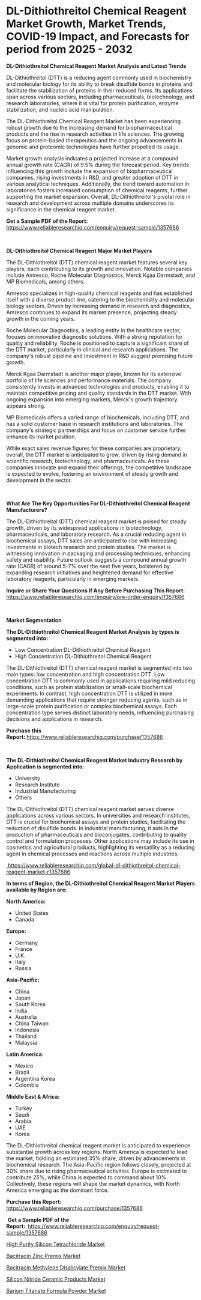 <p><h1>DL-Dithiothreitol Chemical Reagent Market Growth, Market Trends, COVID-19 Impact, and Forecasts for period from 2025 - 2032</h1></p><p><strong>DL-Dithiothreitol Chemical Reagent Market Analysis and Latest Trends</strong></p>
<p><p>DL-Dithiothreitol (DTT) is a reducing agent commonly used in biochemistry and molecular biology for its ability to break disulfide bonds in proteins and facilitate the stabilization of proteins in their reduced forms. Its applications span across various sectors, including pharmaceuticals, biotechnology, and research laboratories, where it is vital for protein purification, enzyme stabilization, and nucleic acid manipulation.</p><p>The DL-Dithiothreitol Chemical Reagent Market has been experiencing robust growth due to the increasing demand for biopharmaceutical products and the rise in research activities in life sciences. The growing focus on protein-based therapeutics and the ongoing advancements in genomic and proteomic technologies have further propelled its usage.</p><p>Market growth analysis indicates a projected increase at a compound annual growth rate (CAGR) of 9.5% during the forecast period. Key trends influencing this growth include the expansion of biopharmaceutical companies, rising investments in R&D, and greater adoption of DTT in various analytical techniques. Additionally, the trend toward automation in laboratories fosters increased consumption of chemical reagents, further supporting the market expansion. Overall, DL-Dithiothreitol's pivotal role in research and development across multiple domains underscores its significance in the chemical reagent market.</p></p>
<p><strong>Get a Sample PDF of the Report:&nbsp;</strong> <a href="https://www.reliableresearchiq.com/enquiry/request-sample/1357686?utm_campaign=1141&utm_medium=2&utm_source=Github&utm_content=ia&utm_term=02042025&utm_id=dl-dithiothreitol-chemical-reagent">https://www.reliableresearchiq.com/enquiry/request-sample/1357686</a></p>
<p>&nbsp;</p>
<p><strong>DL-Dithiothreitol Chemical Reagent Major Market Players</strong></p>
<p><p>The DL-Dithiothreitol (DTT) chemical reagent market features several key players, each contributing to its growth and innovation. Notable companies include Amresco, Roche Molecular Diagnostics, Merck Kgaa Darmstadt, and MP Biomedicals, among others.</p><p>Amresco specializes in high-quality chemical reagents and has established itself with a diverse product line, catering to the biochemistry and molecular biology sectors. Driven by increasing demand in research and diagnostics, Amresco continues to expand its market presence, projecting steady growth in the coming years.</p><p>Roche Molecular Diagnostics, a leading entity in the healthcare sector, focuses on innovative diagnostic solutions. With a strong reputation for quality and reliability, Roche is positioned to capture a significant share of the DTT market, particularly in clinical and research applications. The company's robust pipeline and investment in R&D suggest promising future growth.</p><p>Merck Kgaa Darmstadt is another major player, known for its extensive portfolio of life sciences and performance materials. The company consistently invests in advanced technologies and products, enabling it to maintain competitive pricing and quality standards in the DTT market. With ongoing expansion into emerging markets, Merck's growth trajectory appears strong.</p><p>MP Biomedicals offers a varied range of biochemicals, including DTT, and has a solid customer base in research institutions and laboratories. The company's strategic partnerships and focus on customer service further enhance its market position.</p><p>While exact sales revenue figures for these companies are proprietary, overall, the DTT market is anticipated to grow, driven by rising demand in scientific research, biotechnology, and pharmaceuticals. As these companies innovate and expand their offerings, the competitive landscape is expected to evolve, fostering an environment of steady growth and development in the sector.</p></p>
<p>&nbsp;</p>
<p><strong>What Are The Key Opportunities For DL-Dithiothreitol Chemical Reagent Manufacturers?</strong></p>
<p><p>The DL-Dithiothreitol (DTT) chemical reagent market is poised for steady growth, driven by its widespread applications in biotechnology, pharmaceuticals, and laboratory research. As a crucial reducing agent in biochemical assays, DTT sales are anticipated to rise with increasing investments in biotech research and protein studies. The market is witnessing innovation in packaging and processing techniques, enhancing safety and usability. Future outlook suggests a compound annual growth rate (CAGR) of around 5-7% over the next five years, bolstered by expanding research initiatives and heightened demand for effective laboratory reagents, particularly in emerging markets.</p></p>
<p><strong>Inquire or Share Your Questions If Any Before Purchasing This Report:</strong> <a href="https://www.reliableresearchiq.com/enquiry/pre-order-enquiry/1357686?utm_campaign=1141&utm_medium=2&utm_source=Github&utm_content=ia&utm_term=02042025&utm_id=dl-dithiothreitol-chemical-reagent">https://www.reliableresearchiq.com/enquiry/pre-order-enquiry/1357686</a></p>
<p>&nbsp;</p>
<p><strong>Market Segmentation</strong></p>
<p><strong>The DL-Dithiothreitol Chemical Reagent Market Analysis by types is segmented into:</strong></p>
<p><ul><li>Low Concentration DL-Dithiothreitol Chemical Reagent</li><li>High Concentration DL-Dithiothreitol Chemical Reagent</li></ul></p>
<p><p>The DL-Dithiothreitol (DTT) chemical reagent market is segmented into two main types: low concentration and high concentration DTT. Low concentration DTT is commonly used in applications requiring mild reducing conditions, such as protein stabilization or small-scale biochemical experiments. In contrast, high concentration DTT is utilized in more demanding applications that require stronger reducing agents, such as in large-scale protein purification or complex biochemical assays. Each concentration type serves distinct laboratory needs, influencing purchasing decisions and applications in research.</p></p>
<p><strong>Purchase this Report:&nbsp;</strong><a href="https://www.reliableresearchiq.com/purchase/1357686?utm_campaign=1141&utm_medium=2&utm_source=Github&utm_content=ia&utm_term=02042025&utm_id=dl-dithiothreitol-chemical-reagent">https://www.reliableresearchiq.com/purchase/1357686</a></p>
<p>&nbsp;</p>
<p><strong>The DL-Dithiothreitol Chemical Reagent Market Industry Research by Application is segmented into:</strong></p>
<p><ul><li>University</li><li>Research Institute</li><li>Industrial Manufacturing</li><li>Others</li></ul></p>
<p><p>The DL-Dithiothreitol (DTT) chemical reagent market serves diverse applications across various sectors. In universities and research institutes, DTT is crucial for biochemical assays and protein studies, facilitating the reduction of disulfide bonds. In industrial manufacturing, it aids in the production of pharmaceuticals and bioconjugates, contributing to quality control and formulation processes. Other applications may include its use in cosmetics and agricultural products, highlighting its versatility as a reducing agent in chemical processes and reactions across multiple industries.</p></p>
<p><a href="https://www.reliableresearchiq.com/global-dl-dithiothreitol-chemical-reagent-market-r1357686?utm_campaign=1141&utm_medium=2&utm_source=Github&utm_content=ia&utm_term=02042025&utm_id=dl-dithiothreitol-chemical-reagent">&nbsp;https://www.reliableresearchiq.com/global-dl-dithiothreitol-chemical-reagent-market-r1357686</a></p>
<p><strong>In terms of Region, the DL-Dithiothreitol Chemical Reagent Market Players available by Region are:</strong></p>
<p>
    <p> <strong> North America: </strong>
        <ul>
            <li>United States</li>
            <li>Canada</li>
        </ul>
        </p> 
    <p> <strong> Europe: </strong>
        <ul>
            <li>Germany</li>
            <li>France</li>
            <li>U.K.</li>
            <li>Italy</li>
            <li>Russia</li>
        </ul>
        </p> 
    <p> <strong> Asia-Pacific: </strong>
        <ul>
            <li>China</li>
            <li>Japan</li>
            <li>South Korea</li>
            <li>India</li>
            <li>Australia</li>
            <li>China Taiwan</li>
            <li>Indonesia</li>
            <li>Thailand</li>
            <li>Malaysia</li>
        </ul>
        </p> 
    <p> <strong> Latin America: </strong>
        <ul>
            <li>Mexico</li>
            <li>Brazil</li>
            <li>Argentina Korea</li>
            <li>Colombia</li>
        </ul>
        </p> 
    <p> <strong> Middle East & Africa: </strong>
        <ul>
            <li>Turkey</li>
            <li>Saudi</li>
            <li>Arabia</li>
            <li>UAE</li>
            <li>Korea</li>
        </ul>
    </p>
    </p>
<p><p>The DL-Dithiothreitol chemical reagent market is anticipated to experience substantial growth across key regions. North America is expected to lead the market, holding an estimated 35% share, driven by advancements in biochemical research. The Asia-Pacific region follows closely, projected at 30% share due to rising pharmaceutical activities. Europe is estimated to contribute 25%, while China is expected to command about 10%. Collectively, these regions will shape the market dynamics, with North America emerging as the dominant force.</p></p>
<p><strong>Purchase this Report: </strong><a href="https://www.reliableresearchiq.com/purchase/1357686?utm_campaign=1141&utm_medium=2&utm_source=Github&utm_content=ia&utm_term=02042025&utm_id=dl-dithiothreitol-chemical-reagent">https://www.reliableresearchiq.com/purchase/1357686</a></p>
<p>&nbsp;<strong>Get a Sample PDF of the Report:&nbsp;&nbsp;</strong><a href="https://www.reliableresearchiq.com/enquiry/request-sample/1357686?utm_campaign=1141&utm_medium=2&utm_source=Github&utm_content=ia&utm_term=02042025&utm_id=dl-dithiothreitol-chemical-reagent">https://www.reliableresearchiq.com/enquiry/request-sample/1357686</a></p>
<p><strong></strong></p>
<p><p><a href="https://github.com/cagleplittrw/Market-Research-Report-List-1/blob/main/high-purity-silicon-tetrachloride-market.md?utm_campaign=1141&utm_medium=2&utm_source=Github&utm_content=ia&utm_term=02042025&utm_id=dl-dithiothreitol-chemical-reagent">High Purity Silicon Tetrachloride Market</a></p><p><a href="https://github.com/nellygussisy/Market-Research-Report-List-1/blob/main/bacitracin-zinc-premix-market.md?utm_campaign=1141&utm_medium=2&utm_source=Github&utm_content=ia&utm_term=02042025&utm_id=dl-dithiothreitol-chemical-reagent">Bacitracin Zinc Premix Market</a></p><p><a href="https://github.com/budenhanelfc/Market-Research-Report-List-1/blob/main/bacitracin-methylene-disalicylate-premix-market.md?utm_campaign=1141&utm_medium=2&utm_source=Github&utm_content=ia&utm_term=02042025&utm_id=dl-dithiothreitol-chemical-reagent">Bacitracin Methylene Disalicylate Premix Market</a></p><p><a href="https://github.com/marrahcerpas05/Market-Research-Report-List-1/blob/main/silicon-nitride-ceramic-products-market.md?utm_campaign=1141&utm_medium=2&utm_source=Github&utm_content=ia&utm_term=02042025&utm_id=dl-dithiothreitol-chemical-reagent">Silicon Nitride Ceramic Products Market</a></p><p><a href="https://github.com/dahcheeviola/Market-Research-Report-List-1/blob/main/barium-titanate-formula-powder-market.md?utm_campaign=1141&utm_medium=2&utm_source=Github&utm_content=ia&utm_term=02042025&utm_id=dl-dithiothreitol-chemical-reagent">Barium Titanate Formula Powder Market</a></p></p>
